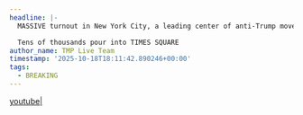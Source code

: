 ```yaml
---
headline: |-
  MASSIVE turnout in New York City, a leading center of anti-Trump movement  

  Tens of thousands pour into TIMES SQUARE
author_name: TMP Live Team
timestamp: '2025-10-18T18:11:42.890246+00:00'
tags:
  - BREAKING
---
```

[youtube|](https://youtube.com/shorts/OfrX8AT3bXA?feature=share)

